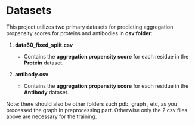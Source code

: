 # Datasets

This project utilizes two primary datasets for predicting aggregation propensity scores for proteins and antibodies in **csv folder**:

1. **data60_fixed_split.csv**  
   - Contains the **aggregation propensity score** for each residue in the **Protein** dataset.

2. **antibody.csv**  
   - Contains the **aggregation propensity score** for each residue in the **Antibody** dataset.


Note: there should also be other folders such pdb, graph , etc, as you processed the graph in preprocessing part. 
Otherwise only the 2 csv files above are necessary for the training.